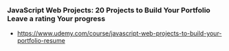### JavaScript Web Projects: 20 Projects to Build Your Portfolio Leave a rating Your progress
- https://www.udemy.com/course/javascript-web-projects-to-build-your-portfolio-resume